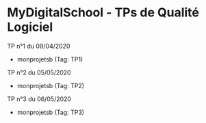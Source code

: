 # MyDigitalSchool - TPs de Qualité Logiciel

TP n°1 du 09/04/2020
* monprojetsb (Tag: TP1)

TP n°2 du 05/05/2020
* monprojetsb (Tag: TP2)

TP n°3 du 06/05/2020
* monprojetsb (Tag: TP3)
